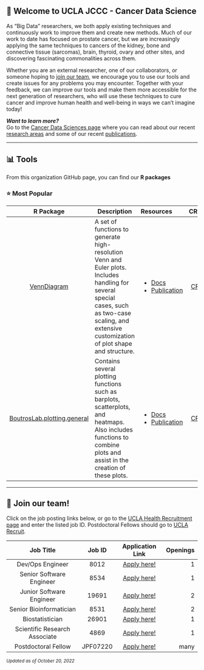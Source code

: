 ## :hospital: Welcome to UCLA JCCC - Cancer Data Science 

<!--

**Here are some ideas to get you started:**

🙋‍♀️ A short introduction - what is your organization all about?
🌈 Contribution guidelines - how can the community get involved?
👩‍💻 Useful resources - where can the community find your docs? Is there anything else the community should know?
🍿 Fun facts - what does your team eat for breakfast?
🧙 Remember, you can do mighty things with the power of [Markdown](https://docs.github.com/github/writing-on-github/getting-started-with-writing-and-formatting-on-github/basic-writing-and-formatting-syntax)
-->

As “Big Data” researchers, we both apply existing techniques and continuously work to improve them and create new methods. Much of our work to date has focused on prostate cancer, but we are increasingly applying the same techniques to cancers of the kidney, bone and connective tissue (sarcomas), brain, thyroid, ovary and other sites, and discovering fascinating commonalities across them.

Whether you are an external researcher, one of our collaborators, or someone hoping to [join our team](#briefcase-join-our-team), we encourage you to use our tools and create issues for any problems you may encounter. Together with your feedback, we can improve our tools and make them more accessible for the next generation of researchers, who will use these techniques to cure cancer and improve human health and well-being in ways we can’t imagine today!



***Want to learn more?***
<br>Go to the [Cancer Data Sciences page](https://www.uclahealth.org/departments/urology/iuo/research/faculty-labs/dr-paul-boutros-lab) where you can
read about our recent [research areas](https://www.uclahealth.org/departments/urology/iuo/research/faculty-labs/dr-paul-boutros-lab/research-areas) and some of our recent [publications](https://www.uclahealth.org/departments/urology/iuo/research/faculty-labs/dr-paul-boutros-lab/publications).

--- 

## :bar_chart: Tools
From this organization GitHub page, you can find our **R packages** 

### :star: Most Popular 
| R Package | Description | Resources | CRAN? |
| :--------: | ----------- | :-------- | :----: |
| [VennDiagram](https://github.com/uclahs-cds/public-R-VennDiagram)|A set of functions to generate high-resolution Venn and Euler plots. Includes handling for several special cases, such as two-case scaling, and extensive customization of plot shape and structure.| <ul><li>[Docs](https://github.com/uclahs-cds/public-R-VennDiagram/tree/main/man)</li><li>[Publication](https://bmcbioinformatics.biomedcentral.com/articles/10.1186/s12859-016-1281-5)</li></ul>  | [CRAN](https://cran.r-project.org/web/packages/VennDiagram/index.html)|
| [BoutrosLab.plotting.general](https://github.com/uclahs-cds/public-R-BoutrosLab-plotting-general) | Contains several plotting functions such as barplots, scatterplots, and heatmaps. Also includes functions to combine plots and assist in the creation of these plots. | <ul><li>[Docs](https://uclahs-cds.github.io/public-R-BoutrosLab-plotting-general/)</li><li>[Publication](https://bmcbioinformatics.biomedcentral.com/articles/10.1186/s12859-019-2610-2)</li></ul>  | [CRAN](https://cloud.r-project.org/web/packages/BoutrosLab.plotting.general/index.html) |


---

## :briefcase: Join our team! 

Click on the job posting links below, or go to the [UCLA Health Recruitment page](https://www.uclahealthcareers.org/home-page-it-personalized/) and enter the listed job ID. Postdoctoral Fellows should go to [UCLA Recruit](https://recruit.apo.ucla.edu/).

| Job Title | Job ID | Application Link | Openings |
| :---------: | :------: | :----------------: | ----------------: |
|Dev/Ops Engineer | 8012 | [Apply here!](https://www.uclahealthcareers.org/job/11171007/development-operations-engineer-los-angeles-ca/) |  1 |
|Senior Software Engineer | 8534 |[Apply here!](https://www.uclahealthcareers.org/job/11325955/senior-software-engineer-los-angeles-ca/) | 1 |
|Junior Software Engineer | 19691 | [Apply here!](https://www.uclahealthcareers.org/job/14126917/jr-software-engineer-jonsson-cancer-center-los-angeles-ca/) | 2 |
| Senior Bioinformatician | 8531 | [Apply here!](https://www.uclahealthcareers.org/job/11325954/senior-bioinformatician-los-angeles-ca/) | 2 |
| Biostatistician | 26901 | [Apply here!](https://www.uclahealthcareers.org/job/16252430/biostatistician-los-angeles-ca/) | 1 | 
| Scientific Research Associate | 4869 | [Apply here!](https://www.uclahealthcareers.org/job/10427486/scientific-research-associate-los-angeles-ca/) | 1 |
| Postdoctoral Fellow | JPF07220 | [Apply here!](https://recruit.apo.ucla.edu/) | many |


<sub>*Updated as of October 20, 2022*</sub>
